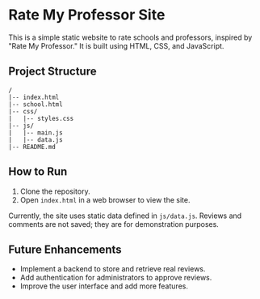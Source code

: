 # Rate My Professor Site

This is a simple static website to rate schools and professors, inspired by "Rate My Professor." It is built using HTML, CSS, and JavaScript.

## Project Structure

```
/
|-- index.html
|-- school.html
|-- css/
|   |-- styles.css
|-- js/
|   |-- main.js
|   |-- data.js
|-- README.md
```

## How to Run

1. Clone the repository.
2. Open `index.html` in a web browser to view the site.

Currently, the site uses static data defined in `js/data.js`. Reviews and comments are not saved; they are for demonstration purposes.

## Future Enhancements

- Implement a backend to store and retrieve real reviews.
- Add authentication for administrators to approve reviews.
- Improve the user interface and add more features.
